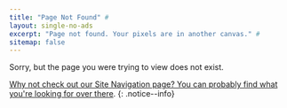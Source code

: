 ```yaml
---
title: "Page Not Found" #
layout: single-no-ads
excerpt: "Page not found. Your pixels are in another canvas." #
sitemap: false
---
```


Sorry, but the page you were trying to view does not exist.

[Why not check out our Site Navigation page? You can probably find what you're looking for over there](/site-navigation).
{: .notice--info}